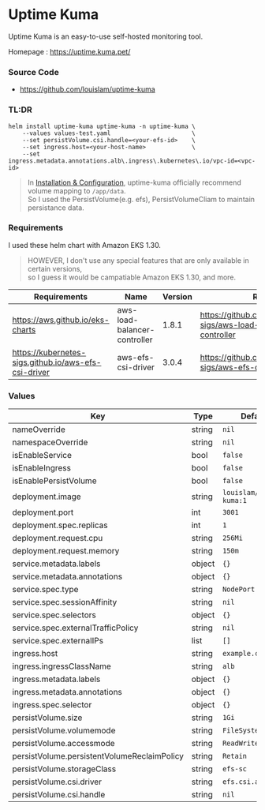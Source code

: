 # Uptime Kuma

Uptime Kuma is an easy-to-use self-hosted monitoring tool.

Homepage : https://uptime.kuma.pet/

### Source Code

- https://github.com/louislam/uptime-kuma

### TL:DR

```shell
helm install uptime-kuma uptime-kuma -n uptime-kuma \
    --values values-test.yaml                       \
    --set persistVolume.csi.handle=<your-efs-id>    \
    --set ingress.host=<your-host-name>             \
    --set ingress.metadata.annotations.alb\.ingress\.kubernetes\.io/vpc-id=<vpc-id>
```

> In [Installation & Configuration](https://github.com/louislam/uptime-kuma/wiki/%F0%9F%94%A7-How-to-Install), uptime-kuma officially recommend volume mapping to `/app/data`. <br>
> So I used the PersistVolume(e.g. efs), PersistVolumeCliam to maintain persistance data. <br>

### Requirements

I used these helm chart with Amazon EKS 1.30.

> HOWEVER, I don't use any special features that are only available in certain versions, <br>
> so I guess it would be campatiable Amazon EKS 1.30, and more.


| Requirements                                         | Name                         | Version | Ref                                                             |
| ---------------------------------------------------- | ---------------------------- | ------- | --------------------------------------------------------------- |
| https://aws.github.io/eks-charts                     | aws-load-balancer-controller | 1.8.1   | https://github.com/kubernetes-sigs/aws-load-balancer-controller |
| https://kubernetes-sigs.github.io/aws-efs-csi-driver | aws-efs-csi-driver           | 3.0.4   | https://github.com/kubernetes-sigs/aws-efs-csi-driver           |

### Values

| Key                                         | Type   | Default                  |
| ------------------------------------------- | ------ | ------------------------ |
| nameOverride                                | string | `nil`                    |
| namespaceOverride                           | string | `nil`                    |
| isEnableService                             | bool   | `false`                  |
| isEnableIngress                             | bool   | `false`                  |
| isEnablePersistVolume                       | bool   | `false`                  |
| deployment.image                            | string | `louislam/uptime-kuma:1` |
| deployment.port                             | int    | `3001`                   |
| deployment.spec.replicas                    | int    | `1`                      |
| deployment.request.cpu                      | string | `256Mi`                  |
| deployment.request.memory                   | string | `150m`                   |
| service.metadata.labels                     | object | `{}`                     |
| service.metadata.annotations                | object | `{}`                     |
| service.spec.type                           | string | `NodePort`               |
| service.spec.sessionAffinity                | string | `nil`                    |
| service.spec.selectors                      | object | `{}`                     |
| service.spec.externalTrafficPolicy          | string | `nil`                    |
| service.spec.externalIPs                    | list   | `[]`                     |
| ingress.host                                | string | `example.com`            |
| ingress.ingressClassName                    | string | `alb`                    |
| ingress.metadata.labels                     | object | `{}`                     |
| ingress.metadata.annotations                | object | `{}`                     |
| ingress.spec.selector                       | object | `{}`                     |
| persistVolume.size                          | string | `1Gi`                    |
| persistVolume.volumemode                    | string | `FileSystem`             |
| persistVolume.accessmode                    | string | `ReadWriteMany`          |
| persistVolume.persistentVolumeReclaimPolicy | string | `Retain`                 |
| persistVolume.storageClass                  | string | `efs-sc`                 |
| persistVolume.csi.driver                    | string | `efs.csi.aws.com`        |
| persistVolume.csi.handle                    | string | `nil`                    |
